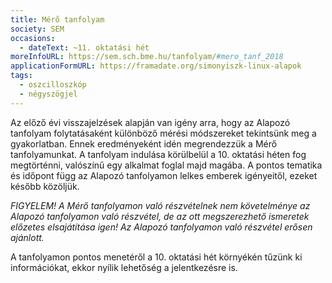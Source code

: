 ```yaml
---
title: Mérő tanfolyam
society: SEM
occasions:
  - dateText: ~11. oktatási hét
moreInfoURL: https://sem.sch.bme.hu/tanfolyam/#mero_tanf_2018
applicationFormURL: https://framadate.org/simonyiszk-linux-alapok
tags:
  - oszcilloszkóp
  - négyszögjel
---
```


Az előző évi visszajelzések alapján van igény arra, hogy az Alapozó tanfolyam folytatásaként különböző mérési módszereket tekintsünk meg a gyakorlatban. Ennek eredményeként idén megrendezzük a Mérő tanfolyamunkat. A tanfolyam indulása körülbelül a 10. oktatási héten fog megtörténni, valószínű egy alkalmat foglal majd magába. A pontos tematika és időpont függ az Alapozó tanfolyamon lelkes emberek igényeitől, ezeket később közöljük.

_FIGYELEM! A Mérő tanfolyamon való részvételnek nem követelménye az Alapozó tanfolyamon való részvétel, de az ott megszerezhető ismeretek előzetes elsajátítása igen! Az Alapozó tanfolyamon való részvétel erősen ajánlott._

A tanfolyamon pontos menetéről a 10. oktatási hét környékén tűzünk ki információkat, ekkor nyílik lehetőség a jelentkezésre is.
